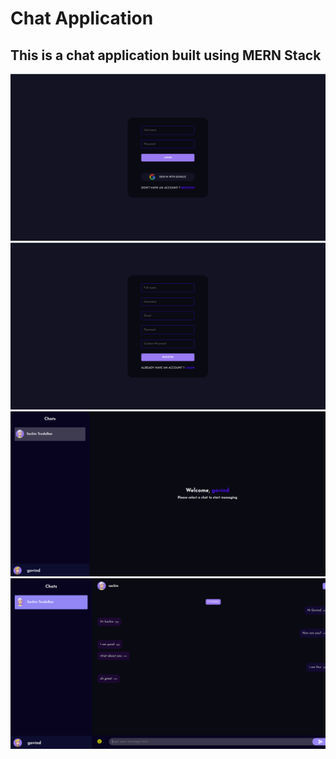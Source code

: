 # Chat Application

## This is a chat application built using MERN Stack

![My Image](./Pictures/Login_Page.png)
![My Image](./Pictures/Register_Page.png)
![My Image](./Pictures/Home.png)
![My Image](./Pictures/Chat.png)
